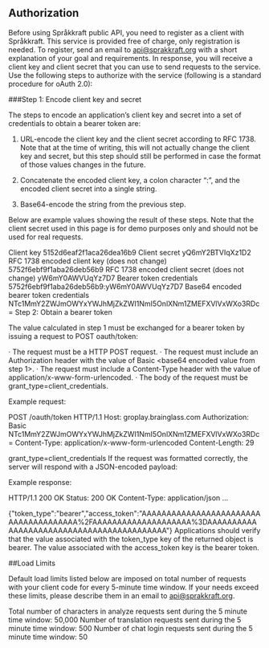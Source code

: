 ﻿
## Authorization

Before using Språkkraft public API, you need to register as a client with Språkkraft.
This service is provided free of charge, only registration is needed.
To register, send an email to api@sprakkraft.org with a short explanation of your goal
and requirements. In response, you will receive a client key and client secret
that you can use to send requests to the service. Use the following steps to 
authorize with the service (following is a standard procedure for oAuth 2.0):

###Step 1: Encode client key and secret

The steps to encode an application’s client key and secret into a set of credentials
to obtain a bearer token are:

1. URL-encode the client key and the client secret according to RFC 1738. Note that at the time of writing, this will not actually change the client key and secret, but this step should still be performed in case the format of those values changes in the future.

2. Concatenate the encoded client key, a colon character “:”, and the encoded client secret into a single string.

3. Base64-encode the string from the previous step.

Below are example values showing the result of these steps. Note that the client secret
used in this page is for demo purposes only and should not be used for real requests.

Client key
5152d6eaf2f1aca26dea16b9
Client secret
yQ6mY2BTVIqXz1D2
RFC 1738 encoded client key (does not change)
5752f6ebf9f1aba26deb56b9
RFC 1738 encoded client secret (does not change)
yW6mY0AWVUqYz7D7
Bearer token credentials
5752f6ebf9f1aba26deb56b9:yW6mY0AWVUqYz7D7
Base64 encoded bearer token credentials
NTc1MmY2ZWJmOWYxYWJhMjZkZWI1NmI5OnlXNm1ZMEFXVlVxWXo3RDc=
Step 2: Obtain a bearer token

The value calculated in step 1 must be exchanged for a bearer token by issuing a request
to POST oauth/token:

· The request must be a HTTP POST request.
· The request must include an Authorization header with the value of Basic <base64 encoded value from step 1>.
· The request must include a Content-Type header with the value of application/x-www-form-urlencoded.
· The body of the request must be grant_type=client_credentials.

Example request:

POST /oauth/token HTTP/1.1
Host: groplay.brainglass.com
Authorization: Basic NTc1MmY2ZWJmOWYxYWJhMjZkZWI1NmI5OnlXNm1ZMEFXVlVxWXo3RDc=
Content-Type: application/x-www-form-urlencoded
Content-Length: 29
 
grant_type=client_credentials
If the request was formatted correctly, the server will respond with a JSON-encoded payload:

Example response:

HTTP/1.1 200 OK
Status: 200 OK
Content-Type: application/json
...
 
{"token_type":"bearer","access_token":"AAAAAAAAAAAAAAAAAAAAAAAAAAAAAAAAAAAAAA%2FAAAAAAAAAAAAAAAAAAAA%3DAAAAAAAAAAAAAAAAAAAAAAAAAAAAAAAAAAAAAAAAAA"}
Applications should verify that the value associated with the token_type key of the returned object is bearer. The value associated with the access_token key is the bearer token.

##Load Limits

Default load limits listed below are imposed on total number of requests with your client code for every 5-minute time window. If your needs exceed these limits, please describe them in an email to api@sprakkraft.org.

Total number of characters in analyze requests sent during the 5 minute time window: 50,000
Number of translation requests sent during the 5 minute time window: 500
Number of chat login requests sent during the 5 minute time window: 50


